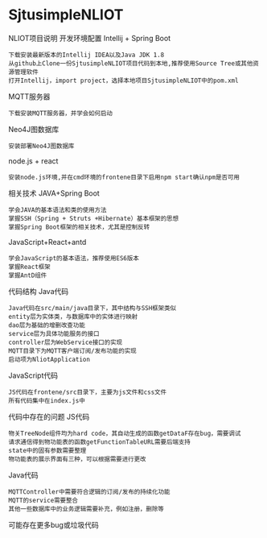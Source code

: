 # SjtusimpleNLIOT
NLIOT项目说明
开发环境配置
Intellij + Spring Boot

    下载安装最新版本的Intellij IDEA以及Java JDK 1.8
    从github上Clone一份SjtusimpleNLIOT项目代码到本地,推荐使用Source Tree或其他资源管理软件
    打开Intellij，import project，选择本地项目SjtusimpleNLIOT中的pom.xml

MQTT服务器

    下载安装MQTT服务器，并学会如何启动

Neo4J图数据库

    安装部署Neo4J图数据库

node.js + react

    安装node.js环境,并在cmd环境的frontene目录下启用npm start确认npm是否可用

相关技术
JAVA+Spring Boot

    学会JAVA的基本语法和类的使用方法
    掌握SSH（Spring + Struts +Hibernate）基本框架的思想
    掌握Spring Boot框架的相关技术，尤其是控制反转

JavaScript+React+antd

    学会JavaScript的基本语法，推荐使用ES6版本
    掌握React框架
    掌握AntD组件

代码结构
Java代码

    Java代码在src/main/java目录下，其中结构与SSH框架类似
    entity层为实体类，与数据库中的实体进行映射
    dao层为基础的增删改查功能
    service层为具体功能服务的接口
    controller层为WebService接口的实现
    MQTT目录下为MQTT客户端订阅/发布功能的实现
    启动项为NliotApplication

JavaScript代码

    JS代码在frontene/src目录下，主要为js文件和css文件
    所有代码集中在index.js中

代码中存在的问题
JS代码

    物关TreeNode组件均为hard code，其自动生成的函数getDataF存在bug，需要调试
    请求通信得到物功能表的函数getFunctionTableURL需要后端支持
    state中的固有参数需要整理
    物功能表的展示界面有三种，可以根据需要进行更改

Java代码

    MQTTController中需要符合逻辑的订阅/发布的持续化功能
    MQTT的service需要整合
    其他一些数据库中的业务逻辑需要补充，例如注册，删除等

可能存在更多bug或垃圾代码
